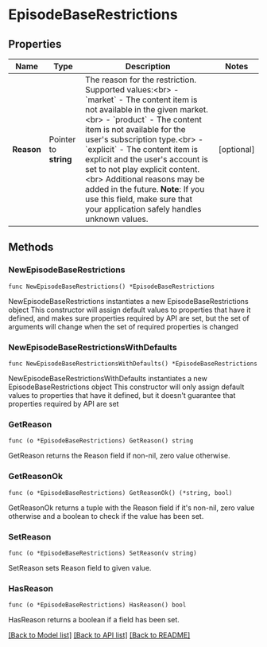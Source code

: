 # EpisodeBaseRestrictions

## Properties

Name | Type | Description | Notes
------------ | ------------- | ------------- | -------------
**Reason** | Pointer to **string** | The reason for the restriction. Supported values:&lt;br&gt; - &#x60;market&#x60; - The content item is not available in the given market.&lt;br&gt; - &#x60;product&#x60; - The content item is not available for the user&#39;s subscription type.&lt;br&gt; - &#x60;explicit&#x60; - The content item is explicit and the user&#39;s account is set to not play explicit content.&lt;br&gt; Additional reasons may be added in the future. **Note**: If you use this field, make sure that your application safely handles unknown values.  | [optional] 

## Methods

### NewEpisodeBaseRestrictions

`func NewEpisodeBaseRestrictions() *EpisodeBaseRestrictions`

NewEpisodeBaseRestrictions instantiates a new EpisodeBaseRestrictions object
This constructor will assign default values to properties that have it defined,
and makes sure properties required by API are set, but the set of arguments
will change when the set of required properties is changed

### NewEpisodeBaseRestrictionsWithDefaults

`func NewEpisodeBaseRestrictionsWithDefaults() *EpisodeBaseRestrictions`

NewEpisodeBaseRestrictionsWithDefaults instantiates a new EpisodeBaseRestrictions object
This constructor will only assign default values to properties that have it defined,
but it doesn't guarantee that properties required by API are set

### GetReason

`func (o *EpisodeBaseRestrictions) GetReason() string`

GetReason returns the Reason field if non-nil, zero value otherwise.

### GetReasonOk

`func (o *EpisodeBaseRestrictions) GetReasonOk() (*string, bool)`

GetReasonOk returns a tuple with the Reason field if it's non-nil, zero value otherwise
and a boolean to check if the value has been set.

### SetReason

`func (o *EpisodeBaseRestrictions) SetReason(v string)`

SetReason sets Reason field to given value.

### HasReason

`func (o *EpisodeBaseRestrictions) HasReason() bool`

HasReason returns a boolean if a field has been set.


[[Back to Model list]](../README.md#documentation-for-models) [[Back to API list]](../README.md#documentation-for-api-endpoints) [[Back to README]](../README.md)


